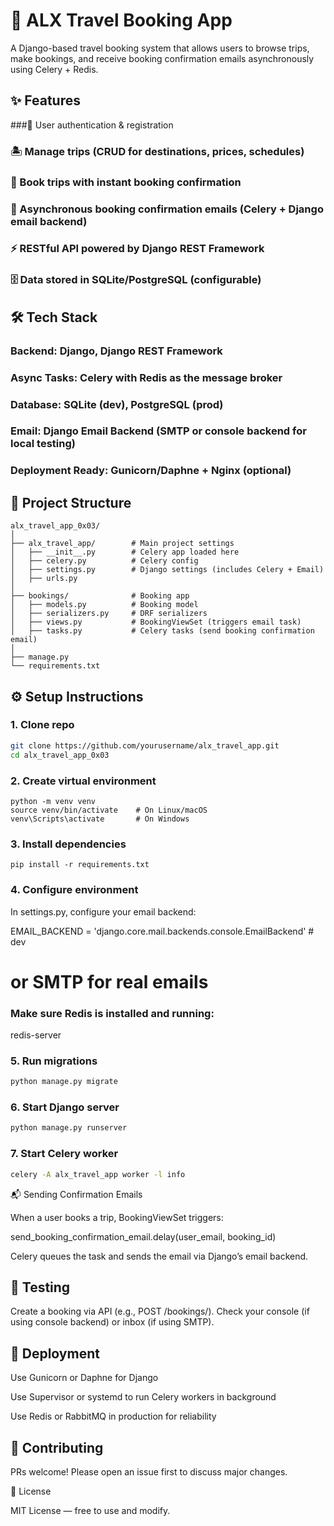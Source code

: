 # 🧳 ALX Travel Booking App

A Django-based travel booking system that allows users to browse trips, make bookings, and receive booking confirmation emails asynchronously using Celery + Redis.

## ✨ Features

###🔑 User authentication & registration

### 🏝️ Manage trips (CRUD for destinations, prices, schedules)

### 📖 Book trips with instant booking confirmation

### 📧 Asynchronous booking confirmation emails (Celery + Django email backend)

### ⚡ RESTful API powered by Django REST Framework

### 🗄️ Data stored in SQLite/PostgreSQL (configurable)

## 🛠️ Tech Stack

### Backend: Django, Django REST Framework

### Async Tasks: Celery with Redis as the message broker

### Database: SQLite (dev), PostgreSQL (prod)

### Email: Django Email Backend (SMTP or console backend for local testing)

### Deployment Ready: Gunicorn/Daphne + Nginx (optional)

## 📂 Project Structure
```
alx_travel_app_0x03/
│
├── alx_travel_app/        # Main project settings
│   ├── __init__.py        # Celery app loaded here
│   ├── celery.py          # Celery config
│   ├── settings.py        # Django settings (includes Celery + Email)
│   ├── urls.py
│
├── bookings/              # Booking app
│   ├── models.py          # Booking model
│   ├── serializers.py     # DRF serializers
│   ├── views.py           # BookingViewSet (triggers email task)
│   ├── tasks.py           # Celery tasks (send booking confirmation email)
│
├── manage.py
└── requirements.txt
```
## ⚙️ Setup Instructions
### 1. Clone repo
```bash
git clone https://github.com/yourusername/alx_travel_app.git
cd alx_travel_app_0x03
```
### 2. Create virtual environment
```
python -m venv venv
source venv/bin/activate    # On Linux/macOS
venv\Scripts\activate       # On Windows
```
### 3. Install dependencies
```
pip install -r requirements.txt
```
### 4. Configure environment

In settings.py, configure your email backend:

EMAIL_BACKEND = 'django.core.mail.backends.console.EmailBackend'  # dev
# or SMTP for real emails


### Make sure Redis is installed and running:

redis-server

### 5. Run migrations
```bash
python manage.py migrate
```
### 6. Start Django server
``` bash
python manage.py runserver
```
### 7. Start Celery worker
``` bash
celery -A alx_travel_app worker -l info
```
📬 Sending Confirmation Emails

When a user books a trip, BookingViewSet triggers:

send_booking_confirmation_email.delay(user_email, booking_id)


Celery queues the task and sends the email via Django’s email backend.

## 🧪 Testing

Create a booking via API (e.g., POST /bookings/).
Check your console (if using console backend) or inbox (if using SMTP).

## 🚀 Deployment

Use Gunicorn or Daphne for Django

Use Supervisor or systemd to run Celery workers in background

Use Redis or RabbitMQ in production for reliability

## 🤝 Contributing

PRs welcome! Please open an issue first to discuss major changes.

📄 License

MIT License — free to use and modify.
